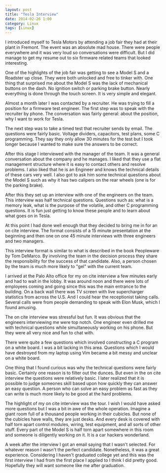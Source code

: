 ```yaml
---
layout: post
title: "Tesla Interview"
date: 2014-02-26 1:00
category: Linux
tags: [Linux]
---
```


I introduced myself to Tesla Motors by attending a job
fair they had at their plant in Fremont.
The event was an absolute mad house.
There were people everywhere and it was very loud
so conversations were difficult.
But I did manage to get my resume out to six firmware related
teams that looked interesting.

One of the highlights of the job fair was getting to see
a Model S and a Roadster up close.
They were both unlocked and free to tinker with.
One thing that surprised me about the Model S was the lack
of mechanical buttons on the dash.
No ignition switch or parking brake button.
Nearly everything is done through the touch screen.
It is very simple and elegant.

Almost a month later I was contacted by a recruiter.
He was trying to fill a position for a firmware test engineer.
The first step was to speak with the recruiter by phone.
The conversation was fairly general: about the position,
why I want to work for Tesla.

The next step was to take a timed test that recruiter sends by email.
The questions were fairly basic.  Voltage dividers, capacitors,
test plans, some C programming.
They say they only allow 30 minutes for the test but I took longer
because I wanted to make sure the answers to be correct.

After this stage I interviewed with the manager of the team.
It was a general conversation about the company and he manages.
I liked that they use a flat management structure
where it is easy to contact others and resolve problems.
I also liked that he is an Engineer and knows the technical details
of these cars very well.  I also got to ask him some technical
questions about the Model S such as why it has two calipers on the
rear wheels (one is for the parking brake).

After this they set up an interview with one of the engineers on the team.
This interview was half technical questions.
Questions such as: what is a memory leak, what is the purpose of the volatile,
and other C programming questions.
It is fun just getting to know these people and to learn about what
goes on in Tesla.

At this point I had done well enough that they decided to bring me
in for an on cite interview.
The format consists of a 15 minute presentation at the beginning and
then one on one 45 minute interviews with three engineers and two managers.

This interview format is similar to what is described in the book
Peopleware by Tom DeMarco.
By involving the team in the decision process they share the
responsibility for the success of that candidate.
Also, a person chosen by the team is much more likely to "gel" with
the current team.

I arrived at the Palo Alto office for my on cite interview a few
minutes early and had to wait in the lobby.
It was around noon and there were lots of employees coming and going
since this was the main entrance to the building.
On a back wall there was TV screen with live supercharger statistics
from across the U.S.  And I could hear the receptionist taking calls.
Several calls were from people demanding to speak with Elon Musk,
which I found amusing.

The on cite interview was stressful but fun.
It was obvious that the engineers interviewing me were top notch.
One engineer even drilled me with technical questions while
simultaneously working on his phone.
But they were all very nice and fun to chat with.

There were quite a few questions which involved constructing a C program
on a white board.  I was a bit lacking in this area.
Questions which I would have destroyed from my laptop using Vim
became a bit messy and unclear on a white board.

One thing that I found curious was why the technical questions
were fairly basic.  Certainly one reason is to filter out the dunces.
But even in the on cite interview the questions were relatively basic.
I later realized that it is possible to judge someones skill based
upon how quickly they can answer an easy question.
A person who can solve an easy problem as fast as they can write
is much more likely to be good at the hard problems.

The highlight of my on cite interview was the tour.
I wish I would have asked more questions but I was a bit in
awe of the whole operation.
Imagine a giant room full of a thousand people working in their cubicles.
But none of the cubicles have walls, they are just desks.
And every desk is covered with half torn apart control modules,
wiring, test equipment, and all sorts of other stuff.
Every part of the Model S is half torn apart somewhere in this room
and someone is diligently working on it.
It is a car hackers wonderland.

A week after the interview I got an email saying that I wasn't selected.
For whatever reason I wasn't the perfect candidate.
Nonetheless, it was a great experience.
Considering I haven't graduated college yet and this was the
first interview I had from the first place I applied to I think
I did pretty good.  Hopefully they will want someone like me
after graduation.
